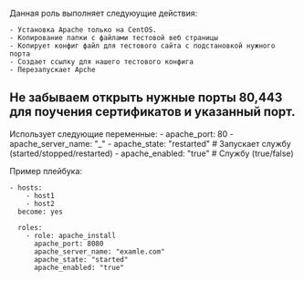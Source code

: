 Данная роль выполняет следуюущие действия:

	- Установка Apache только на CentOS.	
	- Копирование папки с файлами тестовой веб страницы
	- Копирует конфиг файл для тестового сайта с подстановкой нужного порта
	- Создает ссылку для нашего тестового конфига
	- Перезапускает Apche

## Не забываем открыть нужные порты 80,443 для поучения сертификатов и указанный порт.

Использует следующие переменные:
	- apache_port: 80
	- apache_server_name: "_"
	- apache_state: "restarted" # Запускает службу (started/stopped/restarted)
	- apache_enabled: "true"  # Службу (true/false)


Пример плейбука:

	- hosts:
	    - host1
	    - host2
	  become: yes

	  roles:
	    - role: apache_install
	      apache_port: 8080
	      apache_server_name: "examle.com"
	      apache_state: "started"
	      apache_enabled: "true"

